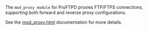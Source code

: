 The `mod_proxy module` for ProFTPD proxies FTP/FTPS connections, supporting
both forward and reverse proxy configurations.

See the [mod_proxy.html](https://htmlpreview.github.io/?https://github.com/Castaglia/proftpd-mod_proxy/blob/master/mod_proxy.html) documentation for more details.
